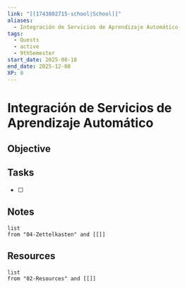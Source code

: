 ```yaml
---
link: "[[1743802715-school|School]]"
aliases:
  - Integración de Servicios de Aprendizaje Automático
tags:
  - Quests
  - active
  - 9thSemester
start_date: 2025-08-18
end_date: 2025-12-08
XP: 0
---
```

# Integración de Servicios de Aprendizaje Automático
## Objective

## Tasks
- [ ] 

## Notes
```dataview
list
from "04-Zettelkasten" and [[]]
```

## Resources
```dataview
list
from "02-Resources" and [[]]
```
